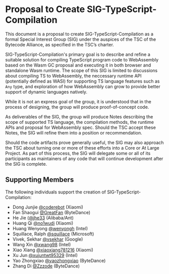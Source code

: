 # Proposal to Create SIG-TypeScript-Compilation

This document is a proposal to create SIG-TypeScript-Compilation as a formal Special Interest Group (SIG) under the auspices of the TSC of the Bytecode Alliance, as specified in the TSC’s charter. 

SIG-TypeScript-Compilation's primary goal is to describe and refine a suitable solution for compiling TypeScript program code to WebAssembly based on the Wasm GC proposal and executing it in both browser and standalone Wasm runtime. The scope of this SIG is limited to discussions about compiling TS to WebAssembly, the neccessary runtime API (potentially defined as WASI) for supporting TS language features such as `Any` type, and exploration of how WebAssembly can grow to provide better support of dynamic languages natively.

While it is not an express goal of the group, it is understood that in the process of designing, the group will produce proof-of-concept code.   

As deliverables of the SIG, the group will produce Notes describing the scope of supported TS language, the compilation methods, the runtime APIs and proposal for WebAssembly spec. Should the TSC accept these Notes, the SIG will refine them into a position or recommendation. 

Should the code artifacts prove generally useful, the SIG may also approach the TSC about turning one or more of these efforts into a Core or At Large Project. As part of this process, the SIG will delegate some or all of its participants as maintainers of any code that will continue development after the SIG is complete. 

## Supporting Members 

The following individuals support the creation of SIG-TypeScript-Compilation: 
- Dong Junjie [@coderebot](https://github.com/coderebot) (Xiaomi)  
- Fan Shaogui [@GreatFan](https://github.com/GreatFan) (ByteDance)  
- He Jie ([@jhe33](https://github.com/jhe33) (Alibaba/Ant)   
- Huang Qi [@no1wudi](https://github.com/no1wudi) (Xiaomi)  
- Huang Wenyong [@wenyongh](https://github.com/wenyongh) (Intel)  
- Squillace, Ralph [@squillace](https://github.com/squillace) (Microsoft)
- Vivek, Sekhar [@vsekhar](https://github.com/vsekhar) (Google)
- Wang Xin [@xwang98](https://github.com/xwang98) (Intel)  
- Xiao Xiang [@xiaoxiang781216](https://github.com/xiaoxiang781216) (Xiaomi)  
- Xu Jun [@xujuntwt95329](https://github.com/xujuntwt95329) (Intel)  
- Yao Zhongxiao [@yaozhongxiao](https://github.com/yaozhongxiao) (ByteDance)  
- Zhang Di [@Zzzode](https://github.com/Zzzode) (ByteDance)  

